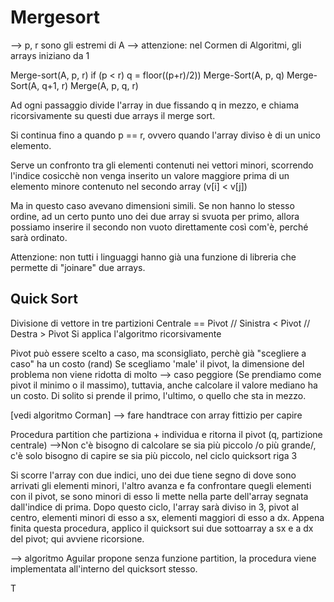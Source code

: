 # Mergesort

--> p, r sono gli estremi di A
--> attenzione: nel Cormen di Algoritmi, gli arrays iniziano da 1

Merge-sort(A, p, r)
    if (p < r)
    q = floor((p+r)/2))
    Merge-Sort(A, p, q)
    Merge-Sort(A, q+1, r)
    Merge(A, p, q, r)

Ad ogni passaggio divide l'array in due fissando q in mezzo, e chiama ricorsivamente su questi due arrays il merge sort.

Si continua fino a quando p == r, ovvero quando l'array diviso è di un unico elemento.

Serve un confronto tra gli elementi contenuti nei vettori minori, scorrendo l'indice cosicchè non venga inserito un valore maggiore prima di un elemento minore contenuto nel secondo array (v[i] < v[j])

Ma in questo caso avevano dimensioni simili. Se non hanno lo stesso ordine, ad un certo punto uno dei due array si svuota per primo, allora possiamo inserire il secondo non vuoto direttamente così com'è, perché sarà ordinato.

Attenzione: non tutti i linguaggi hanno già una funzione di libreria che permette di "joinare" due arrays.

## Quick Sort

Divisione di vettore in tre partizioni
    Centrale == Pivot // Sinistra < Pivot // Destra > Pivot
    Si applica l'algoritmo ricorsivamente

Pivot può essere scelto a caso, ma sconsigliato, perchè già "scegliere a caso" ha un costo (rand)
Se scegliamo 'male' il pivot, la dimensione del problema non viene ridotta di molto --> caso peggiore
(Se prendiamo come pivot il minimo o il massimo), tuttavia, anche calcolare il valore mediano ha un costo.
Di solito si prende il primo, l'ultimo, o quello che sta in mezzo.

[vedi algoritmo Corman] --> fare handtrace con array fittizio per capire

Procedura partition che partiziona + individua e ritorna il pivot (q, partizione centrale)
-->Non c'è bisogno di calcolare se sia più piccolo /o più grande/, c'è solo bisogno di capire se sia più piccolo, nel ciclo quicksort riga 3

Si scorre l'array con due indici, uno dei due tiene segno di dove sono arrivati gli elementi minori, l'altro avanza e fa confrontare quegli elementi con il pivot, se sono minori di esso li mette nella parte dell'array segnata dall'indice di prima. Dopo questo ciclo, l'array sarà diviso in 3, pivot al centro, elementi minori di esso a sx, elementi maggiori di esso a dx.
Appena finita questa procedura, applico il quicksort sui due sottoarray a sx e a dx del pivot; qui avviene ricorsione.

--> algoritmo Aguilar propone senza funzione partition, la procedura viene implementata all'interno del quicksort stesso.

T
